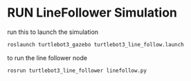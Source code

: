 # RUN LineFollower Simulation
run this to launch the simulation
```bash
roslaunch turtlebot3_gazebo turtlebot3_line_follow.launch
```
to run the line follower node
```bash
rosrun turtlebot3_line_follower linefollow.py
```
